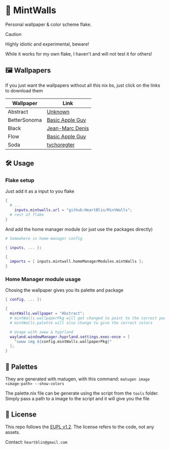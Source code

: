 <h1> 🌿 MintWalls </h1>

Personal wallpaper & color scheme flake.

> [!CAUTION]
> Highly idiotic and experimental, beware!
>
> While it works for my own flake, I haven't and will not test it for others!

## 🖼️ Wallpapers

If you just want the wallpapers without all this nix bs, just click on the links to download them

| Wallpaper    | Link |
| ------------ | ---- |
| Abstract     | [Unknown](https://i.imgur.com/Q8ZTZCH.png) |
| BetterSonoma | [Basic Apple Guy](https://static1.squarespace.com/static/5e949a92e17d55230cd1d44f/t/65ca8d7e72b2b13769ced989/1707773333181/BSonoma_Mac.png) |
| Black        | [Jean-Marc Denis](https://jmd.im/black) |
| Flow         | [Basic Apple Guy](https://basicappleguy.com/haberdashery/flow) |
| Soda         | [tychoregter](https://www.reddit.com/r/mac/comments/1fbkye2/i_made_a_set_of_wallpapers_for_mac_and_iphone/) |

## 🛠️ Usage

### Flake setup

Just add it as a input to you flake

```nix
{
  # ...
    inputs.mintwalls.url = "github:HeartBlin/MintWalls";
  # rest of flake
}
```

And add the home manager module (or just use the packages directly)

```nix
# Somewhere in home-manager config

{ inputs, ... }:

{
  imports = [ inputs.mintwall.homeManagerModules.mintWalls ];
}
```

### Home Manager module usage

Chosing the wallpaper gives you its palette and package

```nix
{ config, ... }:

{
  mintWalls.wallpaper = "Abstract";
  # mintWalls.wallpaperPkg will get changed to point to the correct package
  # mintWalls.palette will also change to give the correct colors

  # Usage with swww & hyprland
  wayland.windowManager.hyprland.settings.exec-once = [
    "swww img ${config.mintWalls.wallpaperPkg}"
  ];
}
```

## 🎨 Palettes

They are generated with matugen, with this command: ```matugen image <image-path> --show-colors```

The palette.nix file can be generate using the script from the ```tools``` folder. Simply pass a path to a image to the script and it will give you the file

## 📜 License

This repo follows the [EUPL v1.2](https://opensource.org/licenses/MIT). The license refers to the code, not any assets.

Contact: ```heartblin@gmail.com```
